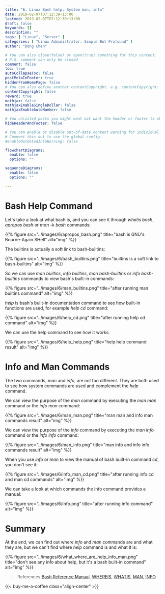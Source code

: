 ```yaml
---
title: "6. Linux Bash help, System man, info"
date: 2019-02-07T07:12:39+13:00
lastmod: 2019-02-07T07:12:39+13:00
draft: false
keywords: []
description: ""
tags: [ "Linux", "Server" ]
categories: [ "Linux Administrator: Simple But Profound" ]
author: "Dong Chen"

# You can also close(false) or open(true) something for this content.
# P.S. comment can only be closed
comment: false
toc: true
autoCollapseToc: false
postMetaInFooter: true
hiddenFromHomePage: false
# You can also define another contentCopyright. e.g. contentCopyright: "This is another copyright."
contentCopyright: false
reward: true
mathjax: false
mathjaxEnableSingleDollar: false
mathjaxEnableAutoNumber: false

# You unlisted posts you might want not want the header or footer to show
hideHeaderAndFooter: false

# You can enable or disable out-of-date content warning for individual post.
# Comment this out to use the global config.
#enableOutdatedInfoWarning: false

flowchartDiagrams:
  enable: false
  options: ""

sequenceDiagrams: 
  enable: false
  options: ""

---
```


<!--more-->

# Bash Help Command

Let's take a look at what bash is, and you can see it through *whatis bash*, *apropos bash* or *man -k bash* commands:

{{% figure src="../images/6/apropos_bash.png" title="bash is GNU's Bourne-Again SHell" alt="img" %}}

The builtins is actually a soft link to bash-builtins:

{{% figure src="../images/6/bash_builtins.png" title="builtins is a soft link to bash-builtins" alt="img" %}}

So we can use *man builtins*, *info builtins*, *man bash-builtins* or *info bash-builtins* commands to view bash's built-in commands:

{{% figure src="../images/6/man_builtins.png" title="after running man builtins command" alt="img" %}}

*help* is bash's built-in documentation command to see how built-in functions are used, for example *help cd* command:

{{% figure src="../images/6/help_cd.png" title="after running help cd command" alt="img" %}}

We can use the help command to see how it works:

{{% figure src="../images/6/help_help.png" title="help help command result" alt="img" %}}

# Info and Man Commands

The two commands, *man* and *info*, are not too different. They are both used to see how system commands are used and complement the *help* command.

We can view the purpose of the *man* command by executing the *man man* command or the *info man* command:

{{% figure src="../images/6/man_man.png" title="man man and info man commands result" alt="img" %}}

We can view the purpose of the *info* command by executing the *man info* command or the *info info* command:

{{% figure src="../images/6/man_info.png" title="man info and info info commands result" alt="img" %}}

When you use *info* or *man* to view the manual of bash built-in command *cd*, you don't see it:

{{% figure src="../images/6/info_man_cd.png" title="after running info cd and man cd commands" alt="img" %}}

We can take a look at which commands the info command provides a manual:

{{% figure src="../images/6/info.png" title="after running info command" alt="img" %}}

# Summary

At the end, we can find out where *info* and *man* commands are and what they are, but we can't find where *help* command is and what it is:

{{% figure src="../images/6/what_where_are_help_info_man.png" title="don't see any info about help, but it's a bash built-in command" alt="img" %}}

> References
> [Bash Reference Manual](https://www.gnu.org/software/bash/manual/bash.html),
> [WHEREIS](http://man7.org/linux/man-pages/man1/whereis.1.html),
> [WHATIS](http://man7.org/linux/man-pages/man1/whatis.1.html),
> [MAN](http://man7.org/linux/man-pages/man1/man.1.html),
> [INFO](https://linux.die.net/man/1/info)

<!-- Buy Me a Coffee Button -->
{{< buy-me-a-coffee class="align-center" >}}
